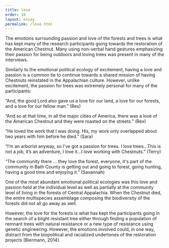 ```yaml
---
title: love
order: 10
layout: essay
permalink: /love.html
---
```

<style>
div.c {
  border-color: rgb(70, 240, 240)
}
</style>
<div class="a">
<p>The emotions surrounding passion and love of the forests and trees is what has kept many of the research participants going towards the restoration of the American Chestnut. Many using non-verbal hand gestures emphasizing their passion for being outdoors and loving trees was present in many of the interviews.</p>
<div class="b">
<p>Similarly to the emotional political ecology of excitement, having a love and passion is a common tie to continue towards a shared mission of having Chestnuts reinstated in the Appalachian culture. However, unlike excitement, the passion for trees was extremely personal for many of the participants:</p></div>
<div class="c">
<p>“And, the good Lord also gave us a love for our land, a love for our forests, and a love for our fellow man.” (Rex)</p></div>
<div class="b"><p></p>
<div class="c">
<p>“And so at that time, in all the major cities of America, there was a love of the American Chestnut and they were roasted on the streets.” (Rex)</p></div>
<div class="b"><p></p>
<div class="c">
<p>“He loved the work that I was doing. His, my work only overlapped about two years with him before he died.” (Sara)</p></div>
<div class="b"><p></p>
<div class="c">
<p>“I’m an arborist anyway, so I've got a passion for trees. I love trees…This is not a job, it’s an adventure, I love it…I love working with Chestnuts.” (Terry)</p></div>
<div class="b"><p></p>
<div class="c">
<p>“The community there … they love the forest, everyone, it's part of the community in Bath County is getting out and going to forest, going hunting, having a good time and enjoying it.” (Savannah)</p></div>
<div class="b">
<p>One of the most abundant emotional political ecologies was this love and passion held at the individual level as well as partially at the community level of living in the forests of Central Appalachia. When the Chestnut died, the entire multispecies assemblage composing the biodiversity of the forests did not all go away as well.</p> 
<p>However, the love for the forests is what has kept the participants going in the search of a blight resistant tree either through finding a population of remnant trees with natural resistance or a new type of resistance using genetic engineering. However, the emotions involved could, in one way, distract from the biopolitical and racialized undertones of the restoration projects (Biermann, 2014).</p>
